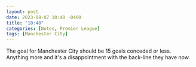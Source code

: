 ```yaml
---
layout: post
date: 2023-08-07 10:48 -0400
title: "10:48"
categories: [Notes, Premier League]
tags: [Manchester City]
---
```


The goal for Manchester City should be 15 goals conceded or less. Anything more and it's a disappointment with the back-line they have now. 


